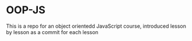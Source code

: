 # OOP-JS
This is a repo for an object orientedd JavaScript course, introduced lesson by lesson as a commit for each lesson

